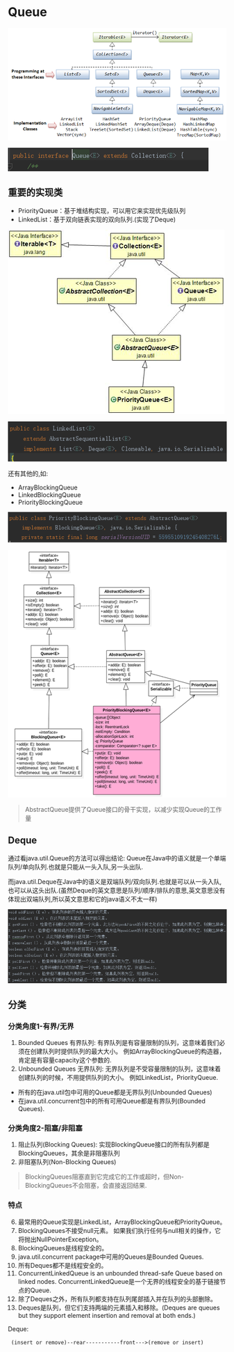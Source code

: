 # Queue

![](../core/Collection_interfaces.png)

![](Queue的类图.png)

## 重要的实现类

- PriorityQueue：基于堆结构实现，可以用它来实现优先级队列
- LinkedList：基于双向链表实现的双向队列.(实现了Deque)

![](PriorityQueue-Class-Diagram.jpg)

![](../list/linkedList/LinkedList类图.png)

还有其他的,如:

- ArrayBlockingQueue
- LinkedBlockingQueue
- PriorityBlockingQueue

![](PriorityBlockingQueue类图01.png)

![](PriorityBlockingQueue类图.png)

>AbstractQueue提供了Queue接口的骨干实现，以减少实现Queue的工作量

## Deque

通过看java.util.Queue的方法可以得出结论: Queue在Java中的语义就是一个单端队列/单向队列.也就是只能从一头入队,另一头出队.

而java.util.Deque在Java中的语义是双端队列/双向队列.也就是可以从一头入队,也可以从这头出队.(虽然Deque的英文意思是队列/顺序/排队的意思,英文意思没有体现出双端队列,所以英文意思和它的java语义不太一样)

![](Deque接口的方法.png)

## 分类

### 分类角度1-有界/无界

1. Bounded Queues 有界队列: 有界队列是有容量限制的队列，这意味着我们必须在创建队列时提供队列的最大大小。 
例如ArrayBlockingQueue的构造器，肯定是有容量capacity这个参数的.
2. Unbounded Queues 无界队列: 无界队列是不受容量限制的队列，这意味着创建队列的时候，不用提供队列的大小。 例如LinkedList，PriorityQueue.

- 所有的在java.util包中可用的Queue都是无界队列(Unbounded Queues)
- 在java.util.concurrent包中的所有可用Queue都是有界队列(Bounded Queues).

### 分类角度2-阻塞/非阻塞


1. 阻止队列(Blocking Queues): 实现BlockingQueue接口的所有队列都是BlockingQueues，其余是非阻塞队列
2. 非阻塞队列(Non-Blocking Queues)

>BlockingQueues阻塞直到它完成它的工作或超时，但Non-BlockingQueues不会阻塞，会直接返回结果.

### 特点

6. 最常用的Queue实现是LinkedList，ArrayBlockingQueue和PriorityQueue。
7. BlockingQueues不接受null元素。 如果我们执行任何与null相关的操作，它将抛出NullPointerException。
9. BlockingQueues是线程安全的。
10.  java.util.concurrent package中可用的Queues是Bounded Queues.
11. 所有Deques都不是线程安全的。
12. ConcurrentLinkedQueue is an unbounded thread-safe Queue based on linked nodes.
ConcurrentLinkedQueue是一个无界的线程安全的基于链接节点的Queue.
13. 除了Deques之外，所有队列都支持在队列尾部插入并在队列的头部删除。
14. Deques是队列，但它们支持两端的元素插入和移除。(Deques are queues but they support element insertion and removal at both ends.)

Deque:

	 (insert or remove)--rear-----------front--->(remove or insert)
